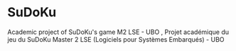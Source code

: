 # SuDoKu
Academic project of SuDoKu's game M2 LSE - UBO , Projet académique du jeu du SuDoKu Master 2 LSE (Logiciels pour Systèmes Embarqués) - UBO
